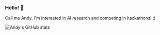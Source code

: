 ### Hello! 🍄

<!--
**andrealit/andrealit** is a ✨ _special_ ✨ repository because its `README.md` (this file) appears on your GitHub profile.

Here are some ideas to get you started:

- 🔭 I’m currently working on ...
- 🌱 I’m currently learning ...
- 👯 I’m looking to collaborate on ...
- 🤔 I’m looking for help with ...
- 💬 Ask me about ...
- 📫 How to reach me: ...
- 😄 Pronouns: ...
- ⚡ Fun fact: ...
-->

Call me Andy. I'm interested in AI research and competing in hackathons! :)

![Andy's GitHub stats](https://github-readme-stats.vercel.app/api?username=andrealit&show_icons=true&theme=radical)

